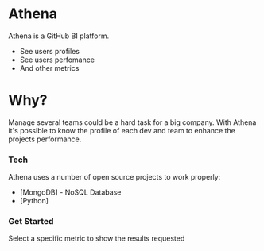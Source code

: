 # Athena

Athena is a GitHub BI platform.

  - See users profiles
  - See users perfomance 
  - And other metrics

# Why?

Manage several teams could be a hard task for a big company. With Athena it's possible to know the profile of each 
dev and team to enhance the projects performance.   

### Tech

Athena uses a number of open source projects to work properly:

* [MongoDB] - NoSQL Database
* [Python] 

### Get Started

Select a specific metric to show the results requested